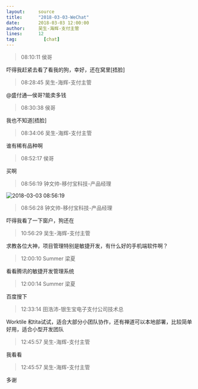 ```yaml
---
layout:     source 
title:      "2018-03-03-WeChat"
date:       2018-03-03 12:00:00
author:     吴生-海辉-支付主管
lines:      12 
tag:		  [chat]
---
```

> 08:10:11  侯哥  
   
吓得我赶紧去看了看我的狗，幸好，还在窝里[捂脸]  
   
> 08:28:45  吴生-海辉-支付主管  
   
@盛付通—侯哥?能卖多钱  
   
> 08:30:38  侯哥  
   
我也不知道[捂脸]  
   
> 08:34:06  吴生-海辉-支付主管  
   
谁有稀有品种啊  
   
> 08:52:17  侯哥  
   
买啊  
   
> 08:56:19  钟文帅-移付宝科技-产品经理  
   
![2018-03-03 08:56:19](http://static.cocolian.org/img/20180303_085619.png) 
   
> 08:56:28  钟文帅-移付宝科技-产品经理  
   
吓得我看了一下窗户，狗还在  
   
> 10:56:29  吴生-海辉-支付主管  
   
求教各位大神，项目管理特别是敏捷开发，有什么好的手机端软件啊？  
   
> 12:00:10  Summer 梁夏  
   
看看腾讯的敏捷开发管理系统  
   
> 12:00:14  Summer 梁夏  
   
百度搜下  
   
> 12:33:14  田浩沛-银生宝电子支付公司技术总  
   
Worktile 和tita试试，适合大部分小团队协作，还有禅道可以本地部署，比较简单好用，适合小型开发团队  
   
> 12:45:57  吴生-海辉-支付主管  
   
我看看  
   
> 12:45:57  吴生-海辉-支付主管  
   
多谢  
   
